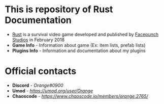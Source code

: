 # This is repository of Rust Documentation

* [Rust](https://rust.facepunch.com/) is a survival video game developed and published by [Facepunch Studios](https://facepunch.com/) in February 2018
* **Game Info** - Information about game (Ex: item lists, prefab lists)
* **Plugins Info** - Information and documentation about my plugins

# Official contacts
* **Discord** - *Orange#0900*
* **Umod** - *https://umod.org/user/Orange*
* **Chaoscode** - *https://www.chaoscode.io/members/orange.2765/*
